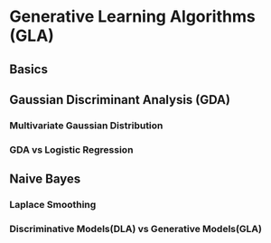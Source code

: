 # Generative Learning Algorithms (GLA)

## Basics

## Gaussian Discriminant Analysis (GDA)

### Multivariate Gaussian Distribution

### GDA vs Logistic Regression

## Naive Bayes

### Laplace Smoothing

### Discriminative Models(DLA)  vs Generative Models(GLA)